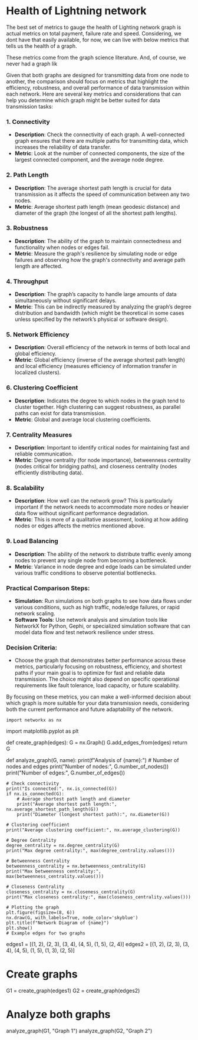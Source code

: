 
#  Health of Lightning network

The best set of metrics to gauge the health of Lighting network graph is actual metrics on total payment, failure rate and speed. Considering, we dont have that easily available, for now, we can live with below metrics that tells us the health of a graph.

These metrics come from the graph science literature. And, of course, we never had a graph lik


Given that both graphs are designed for transmitting data from one node to another, the comparison should focus on metrics that highlight the efficiency, robustness, and overall performance of data transmission within each network. Here are several key metrics and considerations that can help you determine which graph might be better suited for data transmission tasks:

### 1. **Connectivity**

-   **Description**: Check the connectivity of each graph. A well-connected graph ensures that there are multiple paths for transmitting data, which increases the reliability of data transfer.
-   **Metric**: Look at the number of connected components, the size of the largest connected component, and the average node degree.

### 2. **Path Length**

-   **Description**: The average shortest path length is crucial for data transmission as it affects the speed of communication between any two nodes.
-   **Metric**: Average shortest path length (mean geodesic distance) and diameter of the graph (the longest of all the shortest path lengths).

### 3. **Robustness**

-   **Description**: The ability of the graph to maintain connectedness and functionality when nodes or edges fail.
-   **Metric**: Measure the graph's resilience by simulating node or edge failures and observing how the graph's connectivity and average path length are affected.

### 4. **Throughput**

-   **Description**: The graph’s capacity to handle large amounts of data simultaneously without significant delays.
-   **Metric**: This can be indirectly measured by analyzing the graph’s degree distribution and bandwidth (which might be theoretical in some cases unless specified by the network’s physical or software design).

### 5. **Network Efficiency**

-   **Description**: Overall efficiency of the network in terms of both local and global efficiency.
-   **Metric**: Global efficiency (inverse of the average shortest path length) and local efficiency (measures efficiency of information transfer in localized clusters).

### 6. **Clustering Coefficient**

-   **Description**: Indicates the degree to which nodes in the graph tend to cluster together. High clustering can suggest robustness, as parallel paths can exist for data transmission.
-   **Metric**: Global and average local clustering coefficients.

### 7. **Centrality Measures**

-   **Description**: Important to identify critical nodes for maintaining fast and reliable communication.
-   **Metric**: Degree centrality (for node importance), betweenness centrality (nodes critical for bridging paths), and closeness centrality (nodes efficiently distributing data).

### 8. **Scalability**

-   **Description**: How well can the network grow? This is particularly important if the network needs to accommodate more nodes or heavier data flow without significant performance degradation.
-   **Metric**: This is more of a qualitative assessment, looking at how adding nodes or edges affects the metrics mentioned above.

### 9. **Load Balancing**

-   **Description**: The ability of the network to distribute traffic evenly among nodes to prevent any single node from becoming a bottleneck.
-   **Metric**: Variance in node degree and edge loads can be simulated under various traffic conditions to observe potential bottlenecks.

### Practical Comparison Steps:

-   **Simulation**: Run simulations on both graphs to see how data flows under various conditions, such as high traffic, node/edge failures, or rapid network scaling.
-   **Software Tools**: Use network analysis and simulation tools like NetworkX for Python, Gephi, or specialized simulation software that can model data flow and test network resilience under stress.

### Decision Criteria:

-   Choose the graph that demonstrates better performance across these metrics, particularly focusing on robustness, efficiency, and shortest paths if your main goal is to optimize for fast and reliable data transmission. The choice might also depend on specific operational requirements like fault tolerance, load capacity, or future scalability.

By focusing on these metrics, you can make a well-informed decision about which graph is more suitable for your data transmission needs, considering both the current performance and future adaptability of the network.

    import networkx as nx
import matplotlib.pyplot as plt

def create_graph(edges):
    G = nx.Graph()
    G.add_edges_from(edges)
    return G

def analyze_graph(G, name):
    print(f"Analysis of {name}:")
    # Number of nodes and edges
    print("Number of nodes:", G.number_of_nodes())
    print("Number of edges:", G.number_of_edges())

    # Check connectivity
    print("Is connected:", nx.is_connected(G))
    if nx.is_connected(G):
        # Average shortest path length and diameter
        print("Average shortest path length:", nx.average_shortest_path_length(G))
        print("Diameter (longest shortest path):", nx.diameter(G))
    
    # Clustering coefficient
    print("Average clustering coefficient:", nx.average_clustering(G))

    # Degree Centrality
    degree_centrality = nx.degree_centrality(G)
    print("Max degree centrality:", max(degree_centrality.values()))

    # Betweenness Centrality
    betweenness_centrality = nx.betweenness_centrality(G)
    print("Max betweenness centrality:", max(betweenness_centrality.values()))

    # Closeness Centrality
    closeness_centrality = nx.closeness_centrality(G)
    print("Max closeness centrality:", max(closeness_centrality.values()))

    # Plotting the graph
    plt.figure(figsize=(8, 6))
    nx.draw(G, with_labels=True, node_color='skyblue')
    plt.title(f"Network Diagram of {name}")
    plt.show()
    # Example edges for two graphs
edges1 = [(1, 2), (2, 3), (3, 4), (4, 5), (1, 5), (2, 4)]
edges2 = [(1, 2), (2, 3), (3, 4), (4, 5), (1, 5), (1, 3), (2, 5)]
# Create graphs
G1 = create_graph(edges1)
G2 = create_graph(edges2)

# Analyze both graphs
analyze_graph(G1, "Graph 1")
analyze_graph(G2, "Graph 2")












<!--stackedit_data:
eyJoaXN0b3J5IjpbMjAyNzE0NjM3NCwtMTg1MjQwMDU5OCwtMj
AwNDE2NDE5OCwxNDcyNDc1Mzk3XX0=
-->